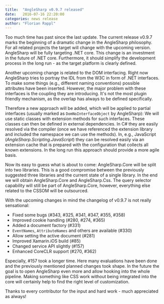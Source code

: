 ```yaml
---
title:  "AngleSharp v0.9.7 released"
date:   2016-07-16 22:20:00
categories: news release
author: "Florian Rappl"
---
```

Too much time has past since the last update. The current release v0.9.7 marks the beginning of a dramatic change in the AngleSharp philosophy. For all related projects the target will change with the upcoming version. AngleSharp will be fully targeting .NET core. This change is an investment in the future of .NET core. Furthermore, it should simplify the development process in the long run - as the target platform is clearly defined.

Another upcoming change is related to the DOM interfacing. Right now AngleSharp tries to portray the IDL from the W3C in form of .NET interfaces. To make some things (e.g., different naming conventions) possible attributes have been inserted. However, the major problem with these interfaces is the coupling they are introducing. It's not the most plugin friendly mechanism, as the overlap has always to be defined specifically.

Therefore a new approach will be added, which will be applied to partial interfaces (usually marked as `DomNoInterfaceObject` by AngleSharp): We will use static classes with extension methods for such interfaces. These classes can then be defined in external dependencies. In C# they are easily resolved via the compiler (once we have referenced the extension library and included the namespace we can use the methods). In, e.g., JavaScript (*AngleSharp.Scripting.JavaScript*) they can be resolved easily via an extension cache that is prepared with the configuration that collects all known extensions. In the long run this approach should provide a more agile basis.

Now its easy to guess what is about to come: AngleSharp.Core will be split into two libraries. This is a good compromise between the previously suggested three libraries and the current state of a single library. In the end we will obtain AngleSharp.Core and AngleSharp.Css. The query selector capability will still be part of AngleSharp.Core, however, everything else related to the CSSOM will be outsourced.

With the upcoming changes in mind the changelog of v0.9.7 is not really sensational:

- Fixed some bugs (#343, #325, #341, #347, #355, #358)
- Improved cookie handling (#280, #274, #365)
- Added a document factory (#331)
- `EventNames`, `AttributeNames` and others are available (#330)
- Allow setting the active document (#281)
- Improved Xamarin.iOS build (#85)
- Changed service API slightly (#157)
- Enhanced CoreCLR support (#270, #362)

Especially, #157 took a longer time. Here many evaluations have been done and the previously mentioned planned changes took shape. In the future the goal is to open AngleSharp even more and allow hooking into the whole pipeline. Making something like CSS work without being integrated into the core will certainly help to find the right level of customization.

Thanks to every contributor for the input and hard work - much appreciated as always!